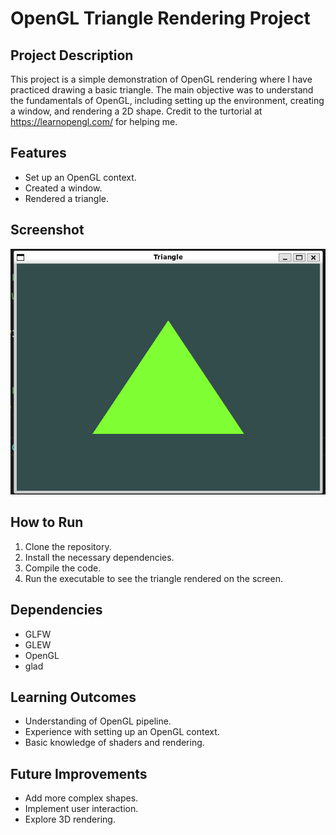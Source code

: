 # OpenGL Triangle Rendering Project

## Project Description

This project is a simple demonstration of OpenGL rendering where I have practiced drawing a basic triangle. The main objective was to understand the fundamentals of OpenGL, including setting up the environment, creating a window, and rendering a 2D shape. Credit to the turtorial at https://learnopengl.com/ for helping me.

## Features

- Set up an OpenGL context.
- Created a window.
- Rendered a triangle.

## Screenshot

![Triangle Rendering](./triangle.png)

## How to Run

1. Clone the repository.
2. Install the necessary dependencies.
3. Compile the code.
4. Run the executable to see the triangle rendered on the screen.

## Dependencies

- GLFW
- GLEW
- OpenGL
- glad

## Learning Outcomes

- Understanding of OpenGL pipeline.
- Experience with setting up an OpenGL context.
- Basic knowledge of shaders and rendering.

## Future Improvements

- Add more complex shapes.
- Implement user interaction.
- Explore 3D rendering.

